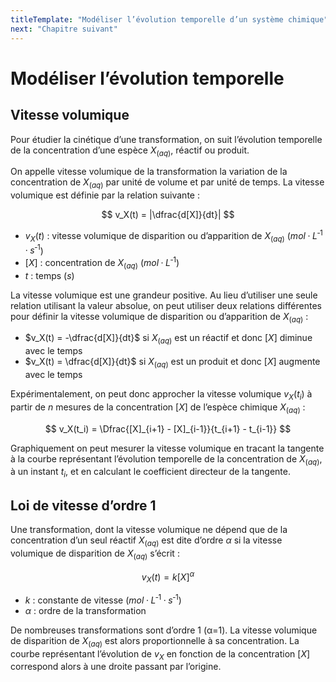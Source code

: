 ```yaml
---
titleTemplate: "Modéliser l’évolution temporelle d’un système chimique"
next: "Chapitre suivant"
---
```


# Modéliser l’évolution temporelle

## Vitesse volumique

Pour étudier la cinétique d’une transformation, on suit l’évolution temporelle de la concentration d’une espèce $X_{(aq)}$, réactif ou produit.

On appelle vitesse volumique de la transformation la variation de la concentration de $X_{(aq)}$ par unité de volume et par unité de temps. La vitesse volumique est définie par la relation suivante :

$$
v_X(t) = |\dfrac{d[X]}{dt}|
$$

- $v_X(t)$ : vitesse volumique de disparition ou d’apparition de $X_{(aq)}$ ($mol·L^{‑1}·s^{‑1}$)
- $[X]$ : concentration de $X_{(aq)}$ ($mol·L^{‑1}$)
- $t$ : temps ($s$)

La vitesse volumique est une grandeur positive. Au lieu d’utiliser une seule relation utilisant la valeur absolue, on peut utiliser deux relations différentes pour définir la vitesse volumique de disparition ou d’apparition de $X_{(aq)}$ :

- $v_X(t) = -\dfrac{d[X]}{dt}$ si $X_{(aq)}$ est un réactif et donc $[X]$ diminue avec le temps
- $v_X(t) = \dfrac{d[X]}{dt}$ si $X_{(aq)}$ est un produit et donc $[X]$ augmente avec le temps

Expérimentalement, on peut donc approcher la vitesse volumique $v_X(t_i)$ à partir de $n$ mesures de la concentration $[X]$ de l’espèce chimique $X_{(aq)}$ :

$$
v_X(t_i) = \Dfrac{[X]_{i+1} - [X]_{i-1}}{t_{i+1} - t_{i-1}}
$$

Graphiquement on peut mesurer la vitesse volumique en tracant la tangente à la courbe représentant l’évolution temporelle de la concentration de $X_{(aq)}$, à un instant $t_i$, et en calculant le coefficient directeur de la tangente.

## Loi de vitesse d’ordre 1

Une transformation, dont la vitesse volumique ne dépend que de la concentration d’un seul réactif $X_{(aq)}$ est dite d’ordre $α$ si la vitesse volumique de disparition de $X_{(aq)}$ s’écrit :

$$
v_X(t) = k[X]^α
$$

- $k$ : constante de vitesse ($mol·L^{‑1}·s^{‑1}$)
- $α$ : ordre de la transformation

De nombreuses transformations sont d’ordre 1 (α=1). La vitesse volumique de disparition de $X_{(aq)}$ est alors proportionnelle à sa concentration. La courbe représentant l’évolution de $v_X$ en fonction de la concentration $[X]$ correspond alors à une droite passant par l’origine.
